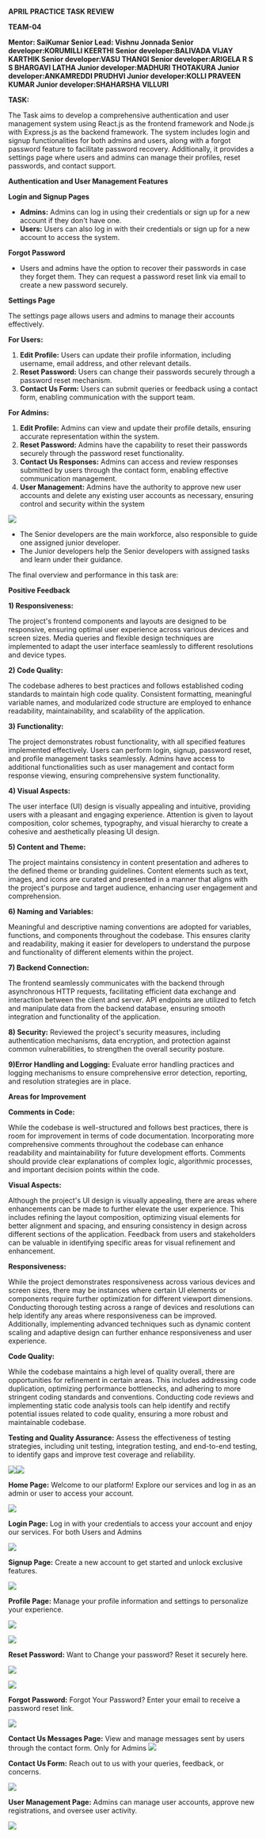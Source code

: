 ﻿**APRIL PRACTICE TASK REVIEW**

**TEAM-04**

**Mentor: SaiKumar
Senior Lead: Vishnu Jonnada
Senior developer:KORUMILLI KEERTHI
Senior developer:BALIVADA VIJAY KARTHIK
Senior developer:VASU THANGI
Senior developer:ARIGELA R S S BHARGAVI LATHA
Junior developer:MADHURI THOTAKURA 
Junior developer:ANKAMREDDI PRUDHVI
Junior developer:KOLLI PRAVEEN KUMAR 
Junior developer:SHAHARSHA VILLURI**

**TASK:**

The Task aims to develop a comprehensive authentication and user management system using React.js as the frontend framework and Node.js with Express.js as the backend framework. The system includes login and signup functionalities for both admins and users, along with a forgot password feature to facilitate password recovery. Additionally, it provides a settings page where users and admins can manage their profiles, reset passwords, and contact support.

**Authentication and User Management Features**

**Login and Signup Pages**

- **Admins:** Admins can log in using their credentials or sign up for a new account if they don't have one.
- **Users:** Users can also log in with their credentials or sign up for a new account to access the system.

**Forgot Password**

- Users and admins have the option to recover their passwords in case they forget them. They can request a password reset link via email to create a new password securely.

**Settings Page**

The settings page allows users and admins to manage their accounts effectively.

**For Users:**

1. **Edit Profile:** Users can update their profile information, including username, email address, and other relevant details.
1. **Reset Password:** Users can change their passwords securely through a password reset mechanism.
1. **Contact Us Form:** Users can submit queries or feedback using a contact form, enabling communication with the support team.

**For Admins:**

1. **Edit Profile:** Admins can view and update their profile details, ensuring accurate representation within the system.
1. **Reset Password:** Admins have the capability to reset their passwords securely through the password reset functionality.
1. **Contact Us Responses:** Admins can access and review responses submitted by users through the contact form, enabling effective communication management.
1. **User Management:** Admins have the authority to approve new user accounts and delete any existing user accounts as necessary, ensuring control and security within the system

![](Aspose.Words.bc7448a5-5124-4856-8437-7aa3fe815d5b.001.png)

- The Senior developers are the main workforce, also responsible to guide one assigned junior developer.
- The Junior developers help the Senior developers with assigned tasks and learn under their guidance.

The final overview and performance in this task are:



**Positive Feedback**

**1) Responsiveness:**

The project's frontend components and layouts are designed to be responsive, ensuring optimal user experience across various devices and screen sizes. Media queries and flexible design techniques are implemented to adapt the user interface seamlessly to different resolutions and device types.

**2) Code Quality:**

The codebase adheres to best practices and follows established coding standards to maintain high code quality. Consistent formatting, meaningful variable names, and modularized code structure are employed to enhance readability, maintainability, and scalability of the application.

**3) Functionality:**

The project demonstrates robust functionality, with all specified features implemented effectively. Users can perform login, signup, password reset, and profile management tasks seamlessly. Admins have access to additional functionalities such as user management and contact form response viewing, ensuring comprehensive system functionality.

**4) Visual Aspects:**

The user interface (UI) design is visually appealing and intuitive, providing users with a pleasant and engaging experience. Attention is given to layout composition, color schemes, typography, and visual hierarchy to create a cohesive and aesthetically pleasing UI design.

**5) Content and Theme:**

The project maintains consistency in content presentation and adheres to the defined theme or branding guidelines. Content elements such as text, images, and icons are curated and presented in a manner that aligns with the project's purpose and target audience, enhancing user engagement and comprehension.

**6) Naming and Variables:**

Meaningful and descriptive naming conventions are adopted for variables, functions, and components throughout the codebase. This ensures clarity and readability, making it easier for developers to understand the purpose and functionality of different elements within the project.

**7) Backend Connection:**

The frontend seamlessly communicates with the backend through asynchronous HTTP requests, facilitating efficient data exchange and interaction between the client and server. API endpoints are utilized to fetch and manipulate data from the backend database, ensuring smooth integration and functionality of the application.

**8) Security:** 
Reviewed the project's security measures, including authentication mechanisms, data encryption, and protection against common vulnerabilities, to strengthen the overall security posture.

**9)Error Handling and Logging:** 
Evaluate error handling practices and logging mechanisms to ensure comprehensive error detection, reporting, and resolution strategies are in place.






**Areas for Improvement**

**Comments in Code:**

While the codebase is well-structured and follows best practices, there is room for improvement in terms of code documentation. Incorporating more comprehensive comments throughout the codebase can enhance readability and maintainability for future development efforts. Comments should provide clear explanations of complex logic, algorithmic processes, and important decision points within the code.

**Visual Aspects:**

Although the project's UI design is visually appealing, there are areas where enhancements can be made to further elevate the user experience. This includes refining the layout composition, optimizing visual elements for better alignment and spacing, and ensuring consistency in design across different sections of the application. Feedback from users and stakeholders can be valuable in identifying specific areas for visual refinement and enhancement.

**Responsiveness:**

While the project demonstrates responsiveness across various devices and screen sizes, there may be instances where certain UI elements or components require further optimization for different viewport dimensions. Conducting thorough testing across a range of devices and resolutions can help identify any areas where responsiveness can be improved. Additionally, implementing advanced techniques such as dynamic content scaling and adaptive design can further enhance responsiveness and user experience.

**Code Quality:**

While the codebase maintains a high level of quality overall, there are opportunities for refinement in certain areas. This includes addressing code duplication, optimizing performance bottlenecks, and adhering to more stringent coding standards and conventions. Conducting code reviews and implementing static code analysis tools can help identify and rectify potential issues related to code quality, ensuring a more robust and maintainable codebase.

**Testing and Quality Assurance:**
Assess the effectiveness of testing strategies, including unit testing, integration testing, and end-to-end testing, to identify gaps and improve test coverage and reliability.

![](Aspose.Words.bc7448a5-5124-4856-8437-7aa3fe815d5b.002.png)![](Aspose.Words.bc7448a5-5124-4856-8437-7aa3fe815d5b.003.png)

**Home Page:** Welcome to our platform! Explore our services and log in as an admin or user to access your account.

![](Aspose.Words.bc7448a5-5124-4856-8437-7aa3fe815d5b.004.jpeg)

**Login Page:** Log in with your credentials to access your account and enjoy our services. For both Users and Admins

![](Aspose.Words.bc7448a5-5124-4856-8437-7aa3fe815d5b.005.jpeg)



**Signup Page:** Create a new account to get started and unlock exclusive features.

![](Aspose.Words.bc7448a5-5124-4856-8437-7aa3fe815d5b.006.jpeg)

**Profile Page:** Manage your profile information and settings to personalize your experience.

![](Aspose.Words.bc7448a5-5124-4856-8437-7aa3fe815d5b.007.jpeg)

![](Aspose.Words.bc7448a5-5124-4856-8437-7aa3fe815d5b.008.jpeg)

**Reset Password:** Want to Change your password? Reset it securely here.

![](Aspose.Words.bc7448a5-5124-4856-8437-7aa3fe815d5b.009.jpeg)

![](Aspose.Words.bc7448a5-5124-4856-8437-7aa3fe815d5b.010.jpeg)

**Forgot Password:** Forgot Your Password? Enter your email to receive a password reset link.

![](Aspose.Words.bc7448a5-5124-4856-8437-7aa3fe815d5b.011.jpeg)

**Contact Us Messages Page:** View and manage messages sent by users through the contact form. Only for Admins ![](Aspose.Words.bc7448a5-5124-4856-8437-7aa3fe815d5b.012.jpeg)

**Contact Us Form:** Reach out to us with your queries, feedback, or concerns.

![](Aspose.Words.bc7448a5-5124-4856-8437-7aa3fe815d5b.013.jpeg)


**User Management Page:** Admins can manage user accounts, approve new registrations, and oversee user activity.

![](Aspose.Words.bc7448a5-5124-4856-8437-7aa3fe815d5b.014.jpeg)
